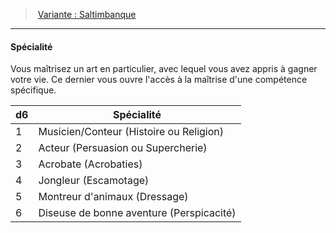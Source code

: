 ﻿> [Variante : Saltimbanque](hd_background_itinerant_variante_saltimbanque.md)

---

#### Spécialité

Vous maîtrisez un art en particulier, avec lequel vous avez appris à gagner votre vie. Ce dernier vous ouvre l'accès à la maîtrise d'une compétence spécifique.

|d6|Spécialité|
|---|---|
|1|Musicien/Conteur (Histoire ou Religion)|
|2|Acteur (Persuasion ou Supercherie)|
|3|Acrobate (Acrobaties)|
|4|Jongleur (Escamotage)|
|5|Montreur d'animaux (Dressage)|
|6|Diseuse de bonne aventure (Perspicacité)|

